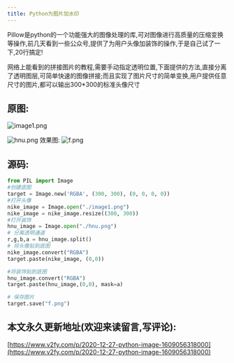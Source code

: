```yaml
---
title: Python为图片加水印
---
```




Pillow是python的一个功能强大的图像处理的库,可对图像进行高质量的压缩变换等操作,前几天看到一些公众号,提供了为用户头像加装饰的操作,于是自己试了一下,20行搞定!

网络上能看到的拼接图片的教程,需要手动指定透明位置,下面提供的方法,直接分离了透明图层,可简单快速的图像拼接;而且实现了图片尺寸的简单变换,用户提供任意尺寸的图片,都可以输出300*300的标准头像尺寸

## 原图:
![image1.png](https://www.v2fy.com/asset/0i/jikemiji/jikemiji-md/2020-12-27-python-image-1609056318000.assets/1240-20201227160533741.png)

![hnu.png](https://www.v2fy.com/asset/0i/jikemiji/jikemiji-md/2020-12-27-python-image-1609056318000.assets/1240-20201227160533760.png)
效果图:
![f.png](https://www.v2fy.com/asset/0i/jikemiji/jikemiji-md/2020-12-27-python-image-1609056318000.assets/1240-20201227160534930.png)

## 源码:

```python
from PIL import Image
#创建底图
target = Image.new('RGBA', (300, 300), (0, 0, 0, 0))
#打开头像
nike_image = Image.open("./image1.png")
nike_image = nike_image.resize((300, 300))
#打开装饰
hnu_image = Image.open("./hnu.png")
# 分离透明通道
r,g,b,a = hnu_image.split()
# 将头像贴到底图
nike_image.convert("RGBA")
target.paste(nike_image, (0,0))

#将装饰贴到底图
hnu_image.convert("RGBA")
target.paste(hnu_image,(0,0), mask=a)

# 保存图片
target.save("f.png")
```

## 本文永久更新地址(欢迎来读留言,写评论):

[https://www.v2fy.com/p/2020-12-27-python-image-1609056318000](https://www.v2fy.com/p/2020-12-27-python-image-1609056318000)

